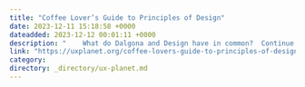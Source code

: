 ```yaml
---
title: "Coffee Lover’s Guide to Principles of Design"
date: 2023-12-11 15:18:58 +0000
dateadded: 2023-12-12 00:01:11 +0000
description: "    What do Dalgona and Design have in common?  Continue reading on UX Planet »  "
link: "https://uxplanet.org/coffee-lovers-guide-to-principles-of-design-0411c6137ccf?source=rss----819cc2aaeee0---4"
category:
directory: _directory/ux-planet.md
---
```

